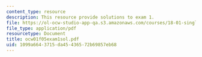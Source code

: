```yaml
---
content_type: resource
description: This resource provide solutions to exam 1.
file: https://ol-ocw-studio-app-qa.s3.amazonaws.com/courses/18-01-single-variable-calculus-fall-2005/1099a6643715da45436572b69857eb68_ocw01f05exam1sol.pdf
file_type: application/pdf
resourcetype: Document
title: ocw01f05exam1sol.pdf
uid: 1099a664-3715-da45-4365-72b69857eb68
---
```

